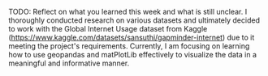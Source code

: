 TODO: Reflect on what you learned this week and what is still unclear.
I thoroughly conducted research on various datasets and ultimately decided to work with the Global Internet Usage dataset from Kaggle (https://www.kaggle.com/datasets/sansuthi/gapminder-internet) due to it meeting the project's requirements. Currently, I am focusing on learning how to use geopandas and matPlotLib effectively to visualize the data in a meaningful and informative manner.